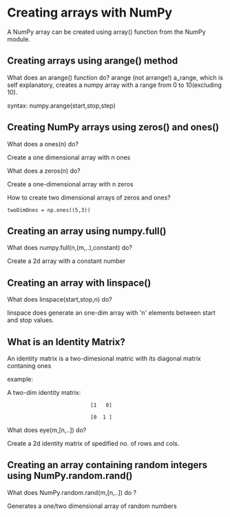 # Creating arrays with NumPy

A NumPy array can be created using array() function from the NumPy module.

## Creating arrays using arange() method

What does an arange() function do?
arange (not arrange!) a_range, which is self explanatory, creates a numpy array with a range from 0 to 10(excluding 10).

syntax:
numpy.arange(start,stop,step)

## Creating NumPy arrays using zeros() and ones()

What does a ones(n) do?

Create a one dimensional array with n ones

What does a zeros(n) do?

Create a one-dimensional array with n zeros

How to create two dimensional arrays of zeros and ones?

```twoDimOnes = np.ones((5,3))```


## Creating an array using numpy.full()

What does numpy.full(n,(m,..),constant) do?

Create a 2d array with a constant number

## Creating an array with linspace() 

What does linspace(start,stop,n) do?

linspace does generate an one-dim array with 'n' elements 
between start and stop values.

## What is an Identity Matrix?
An identity matrix is a two-dimesional matric with its diagonal matrix contaning ones

example:

A two-dim identity matrix: 
```
                           [1   0]

                           [0  1 ]  
```

What does eye(m,[n,..])  do?

Create a 2d identity matrix of spedified no. of rows and cols.

## Creating an array  containing random integers using NumPy.random.rand()

What does NumPy.random.rand(m,[n,..]) do ?

Generates a one/two dimensional array of random numbers 


